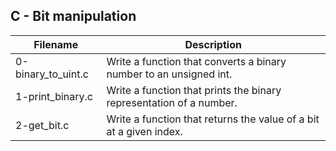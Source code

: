 ## C - Bit manipulation

| Filename | Description |
| -------- | ----------- |
| 0-binary_to_uint.c | Write a function that converts a binary number to an unsigned int. |
| 1-print_binary.c | Write a function that prints the binary representation of a number. |
| 2-get_bit.c | Write a function that returns the value of a bit at a given index. |
